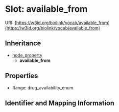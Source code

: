 # Slot: available_from

URI: [https://w3id.org/biolink/vocab/available_from](https://w3id.org/biolink/vocab/available_from)




## Inheritance

* [node_property](node_property.md)
    * **available_from**



## Properties

 * Range: drug_availability_enum



## Identifier and Mapping Information





